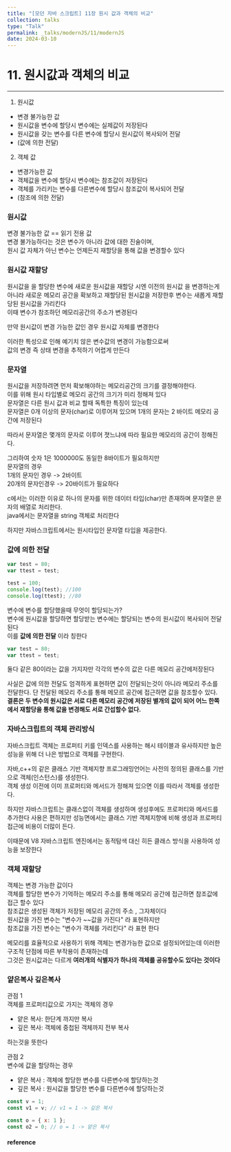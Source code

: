 ```yaml
---
title: "[모던 자바 스크립트] 11장 원시 값과 객체의 비교"
collection: talks
type: "Talk"
permalink: _talks/modernJS/11/modernJS
date: 2024-03-10
---
```


# 11. 원시값과 객체의 비교

---

1. 원시값

- 변경 불가능한 값
- 원시값을 변수에 할당시 변수에는 실제값이 저장된다
- 원시값을 갖는 변수를 다른 변수에 할당시 원시값이 복사되어 전달
- (값에 의한 전달)

2. 객체 값

- 변경가능한 값
- 객체값을 변수에 할당시 변수에는 참조값이 저장된다
- 객체를 가리키는 변수를 다른변수에 할당시 참조값이 복사되어 전달
- (참조에 의한 전달)

### 원시값

변경 불가능한 값 == 읽기 전용 값 <br>
변경 불가능하다는 것은 변수가 아니라 값에 대한 진술이며, <br>원시 값 자체가 아닌 변수는 언제든지 재할당을 통해 값을 변경할수 있다

### 원시값 재할당

원시값을 을 할당한 변수에 새로운 원시값을 재할당 시엔 이전의 원시값 을 변경하는게 아니라 새로운 메모리 공간을 확보하고 재할당된 원시값을 저장한후 변수는 새롭게 재할당된 원시값을 가리킨다 <br>
이때 변수가 참조하던 메모리공간의 주소가 변경된다 <br>

만약 원시값이 변경 가능한 값인 경우 원시값 자체를 변경한다 <br>

이러한 특성으로 인해 예기치 않은 변수값의 변경이 가능함으로써<br> 값의 변경 즉 상태 변경을 추적하기 어렵게 만든다

### 문자열

원시값을 저장하려면 먼저 확보해야하는 메모리공간의 크기를 결정해야한다. <br>
이를 위해 원시 타입별로 메모리 공간의 크기가 미리 정해져 있다 <br>
문자열은 다른 원시 값과 비교 할때 독특한 특징이 있는데 <br>
문자열은 0개 이상의 문자(char)로 이루어져 있으며 1개의 문자는 2 바이트 메모리 공간에 저장된다 <br>

따라서 문자열은 몇개의 문자로 이루어 졋느냐에 따라 필요한 메모리의 공간이 정해진다. <br>

그리하여 숫자 1은 1000000도 동일한 8바이트가 필요하지만 <br>
문자열의 경우 <br>
1개의 문자인 경우 -> 2바이트 <br>
20개의 문자인경우 -> 20바이트가 필요하다 <br>

c에서는 이러한 이유로 하나의 문자를 위한 데이터 타입(char)만 존재하며 문자열은 문자의 배열로 처리한다. <br>
java에서는 문자열을 string 객체로 처리한다 <br>

하지만 자바스크립트에서는 원시타입인 문자열 타입을 제공한다.

### 값에 의한 전달

```javascript
var test = 80;
var ttest = test;

test = 100;
console.log(test); //100
console.log(ttest); //80
```

변수에 변수를 할당했을때 무엇이 할당되는가? <br>
변수에 원시값을 할당하면 할당받는 변수에는 할당되는 변수의 원시값이 복사되어 전달된다 <br>
이를 <b>값에 의한 전달</b> 이라 칭한다 <br>

```javascript
var test = 80;
var ttest = test;
```

둘다 같은 80이라는 값을 가지자만 각각의 변수의 값은 다른 메모리 공간에저장된다 <br>

사실은 값에 의한 전달도 엄격하게 표현하면 값이 전달되는것이 아니라 메모리 주소를 전달한다. 단 전달된 메모리 주소를 통해 메모르 공간에 접근하면 값을 참조할수 있다. <br>
<b> 결론은 두 변수의 원시값은 서로 다른 메모리 공간에 저장된 별개의 값이 되어 어느 한쪽에서 재할당을 통해 값을 변경해도 서로 간섭할수 없다.</b>

### 자바스크립트의 객체 관리방식

자바스크립트 객체는 프로퍼티 키를 인덱스를 사용하는 해시 테이블과 유사하지만 높은 성능을 위해 더 나은 방법으로 객체를 구현한다.<br>

자바,c++의 같은 클래스 기반 객체지향 프로그래밍언어는 사전의 정의된 클래스를 기반으로 객체(인스턴스)를 생성한다. <br>
객체 생성 이전에 이미 프로퍼티와 메서드가 정해져 있으면 이를 따라서 객체를 생성한다. <br>

하지만 자바스크립트는 클래스없이 객체를 생성하며 생성후에도 프로퍼티와 메서드를 추가한다 사용은 편하지만 성능면에서는 클래스 기반 객체지향에 비해 생성과 프로퍼티 접근에 비용이 더많이 든다.<br>

이때문에 V8 자바스크립트 엔진에서는 동적탐색 대신 히든 클래스 방식을 사용하여 성능을 보장한다

### 객체 재할당

객체는 변경 가능한 값이다 <br>
객체를 할당한 변수가 기억하는 메모리 주소를 통해 메모리 공간에 접근하면 참조값에 접근 할수 있다 <br>
참조값은 생성된 객체가 저장된 메모리 공간의 주소 , 그자체이다
<br>
원시값을 가진 변수는 "변수가 ~~값을 가진다" 라 표현하지만 <br>
참조값을 가진 변수는 "변수가 객체를 가리킨다" 라 표현 한다<br>

메모리를 효율적으로 사용하기 위해 객체는 변경가능한 값으로 설정되어있는데 이러한 구조적 단점에 따른 부작용이 존재하는데 <br>
그것은 원시값과는 다르게 <b>여러개의 식별자가 하나의 객체를 공유할수도 있다는 것이다</b>

### 얕은복사 깊은복사

관점 1 <br>
객체를 프로퍼티값으로 가지는 객체의 경우 <br>

- 얕은 복사: 한단계 까지만 복사 <br>
- 깊은 복사: 객체에 중첩된 객체까지 전부 복사 <br>

하는것을 뜻한다

관점 2 <br>
변수에 값을 할당하는 경우 <br>

- 얕은 복사 : 객체에 할당한 변수를 다른변수에 할당하는것
- 깊은 복사 : 원시값을 할당한 변수를 다른변수에 할당하는것

```javascript
const v = 1;
const v1 = v; // v1 = 1 -> 깊은 복사

const o = { x: 1 };
const o2 = 0; // o = 1 -> 얕은 복사
```


#### reference


